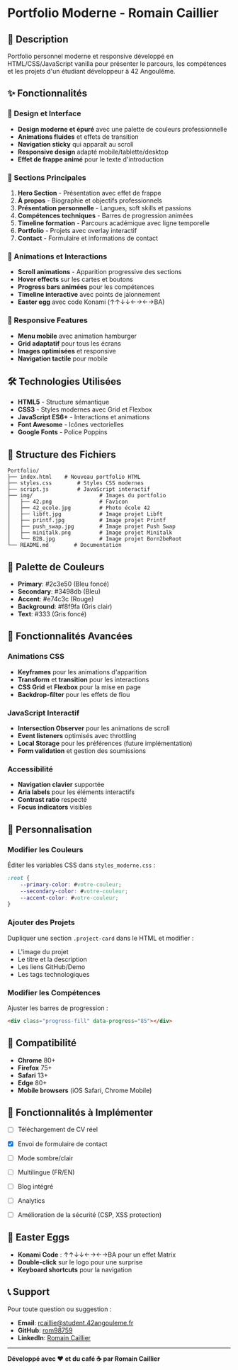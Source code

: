# Portfolio Moderne - Romain Caillier

## 🎯 Description
Portfolio personnel moderne et responsive développé en HTML/CSS/JavaScript vanilla pour présenter le parcours, les compétences et les projets d'un étudiant développeur à 42 Angoulême.

## ✨ Fonctionnalités

### 🎨 Design et Interface
- **Design moderne et épuré** avec une palette de couleurs professionnelle
- **Animations fluides** et effets de transition
- **Navigation sticky** qui apparaît au scroll
- **Responsive design** adapté mobile/tablette/desktop
- **Effet de frappe animé** pour le texte d'introduction

### 📱 Sections Principales
1. **Hero Section** - Présentation avec effet de frappe
2. **À propos** - Biographie et objectifs professionnels
3. **Présentation personnelle** - Langues, soft skills et passions
4. **Compétences techniques** - Barres de progression animées
5. **Timeline formation** - Parcours académique avec ligne temporelle
6. **Portfolio** - Projets avec overlay interactif
7. **Contact** - Formulaire et informations de contact

### 🚀 Animations et Interactions
- **Scroll animations** - Apparition progressive des sections
- **Hover effects** sur les cartes et boutons
- **Progress bars animées** pour les compétences
- **Timeline interactive** avec points de jalonnement
- **Easter egg** avec code Konami (↑↑↓↓←→←→BA)

### 📱 Responsive Features
- **Menu mobile** avec animation hamburger
- **Grid adaptatif** pour tous les écrans
- **Images optimisées** et responsive
- **Navigation tactile** pour mobile

## 🛠️ Technologies Utilisées
- **HTML5** - Structure sémantique
- **CSS3** - Styles modernes avec Grid et Flexbox
- **JavaScript ES6+** - Interactions et animations
- **Font Awesome** - Icônes vectorielles
- **Google Fonts** - Police Poppins

## 📁 Structure des Fichiers
```
Portfolio/
├── index.html    # Nouveau portfolio HTML
├── styles.css        # Styles CSS modernes
├── script.js         # JavaScript interactif
├── img/                     # Images du portfolio
│   ├── 42.png               # Favicon
│   ├── 42_ecole.jpg         # Photo école 42
│   ├── libft.jpg            # Image projet Libft
│   ├── printf.jpg           # Image projet Printf
│   ├── push_swap.jpg        # Image projet Push Swap
│   ├── minitalk.png         # Image projet Minitalk
│   └── B2B.jpg              # Image projet Born2beRoot
└── README.md        # Documentation
```

## 🎨 Palette de Couleurs
- **Primary**: #2c3e50 (Bleu foncé)
- **Secondary**: #3498db (Bleu)
- **Accent**: #e74c3c (Rouge)
- **Background**: #f8f9fa (Gris clair)
- **Text**: #333 (Gris foncé)

## 🎯 Fonctionnalités Avancées

### Animations CSS
- **Keyframes** pour les animations d'apparition
- **Transform** et **transition** pour les interactions
- **CSS Grid** et **Flexbox** pour la mise en page
- **Backdrop-filter** pour les effets de flou

### JavaScript Interactif
- **Intersection Observer** pour les animations de scroll
- **Event listeners** optimisés avec throttling
- **Local Storage** pour les préférences (future implémentation)
- **Form validation** et gestion des soumissions

### Accessibilité
- **Navigation clavier** supportée
- **Aria labels** pour les éléments interactifs
- **Contrast ratio** respecté
- **Focus indicators** visibles

## 🔧 Personnalisation

### Modifier les Couleurs
Éditer les variables CSS dans `styles_moderne.css` :
```css
:root {
    --primary-color: #votre-couleur;
    --secondary-color: #votre-couleur;
    --accent-color: #votre-couleur;
}
```

### Ajouter des Projets
Dupliquer une section `.project-card` dans le HTML et modifier :
- L'image du projet
- Le titre et la description
- Les liens GitHub/Demo
- Les tags technologiques

### Modifier les Compétences
Ajuster les barres de progression :
```html
<div class="progress-fill" data-progress="85"></div>
```

## 📱 Compatibilité
- **Chrome** 80+
- **Firefox** 75+
- **Safari** 13+
- **Edge** 80+
- **Mobile browsers** (iOS Safari, Chrome Mobile)

## 🐛 Fonctionnalités à Implémenter
- [ ] Téléchargement de CV réel
- [x] Envoi de formulaire de contact
- [ ] Mode sombre/clair
- [ ] Multilingue (FR/EN)
- [ ] Blog intégré
- [ ] Analytics
- [ ] Amélioration de la sécurité (CSP, XSS protection)


## 🎉 Easter Eggs
- **Konami Code** : ↑↑↓↓←→←→BA pour un effet Matrix
- **Double-click** sur le logo pour une surprise
- **Keyboard shortcuts** pour la navigation

## 📞 Support
Pour toute question ou suggestion :
- **Email**: rcaillie@student.42angouleme.fr
- **GitHub**: [rom98759](https://github.com/rom98759)
- **LinkedIn**: [Romain Caillier](https://www.linkedin.com/in/romain-caillier/)

---

**Développé avec ❤️ et du café ☕ par Romain Caillier**
